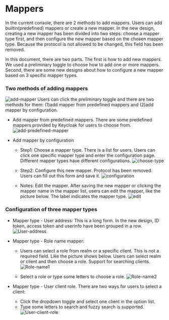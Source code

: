 # Mappers

In the current console, there are 2 methods to add mappers. Users can add builtin(predefined) mappers or create a new mapper. In the new design, creating a new mapper has been divided into two steps: choose a mapper type first, and then configure the new mapper based on the chosen mapper type. Because the protocol is not allowed to be changed, this field has been removed.

In this document, there are two parts. The first is  how to add new mappers. We used a preliminary toggle to choose how to add one or more mappers. Second, there are some new designs about how to configure a new mapper based on 3 specific mapper types.

### Two methods of adding mappers
![add-mapper](./images/add-mapper.png)
Users can click the preliminary toggle and there are two methods for them: (1)add mapper from predefined mappers and (2)add mapper by configuration.
* Add mapper from predefined mappers. There are some predefined mappers provided by Keycloak for users to choose from.
![add-predefined-mapper](./images/add-predefined-mapper.png)

* Add mapper by configuration
  * Step1: Choose a mapper type. There is a list for users. Users can click one specific mapper type and enter the configuration page. Different mapper types have different configurations.
  ![choose-type](./images/choose-type.png)

  * Step2: Configure this new mapper. Protocol has been removed. Users can fill out this form and save it.
  ![configuration](./images/configuration.png)

  * Notes: Edit the mapper. After saving the new mapper or clicking the mapper name in the mapper list, users can edit the mapper, like the picture below. The label indicates the mapper type.
  ![edit](./images/edit.png)

### Configuration of three mapper types
* Mapper type - User address: This is a long form. In the new design, ID token, access token and userinfo have been grouped in a row.
![User-address](./images/User-address.png)

* Mapper type - Role name mapper:
  * Users can select a role from realm or a specific client. This is not a required field. Like the picture shows below. Users can select realm or client and then choose a role.  Support for searching clients.
  ![Role-name1](./images/Role-name1.png)

  * Select a role or type some letters to choose  a role.
  ![Role-name2](./images/Role-name2.png)

* Mapper type - User client role. There are two ways for users to select a client:
  * Click the dropdown toggle and select one client in the option list.
  * Type some letters to search and fuzzy search is supported.
  ![User-client-role](./images/User-client-role.png)
